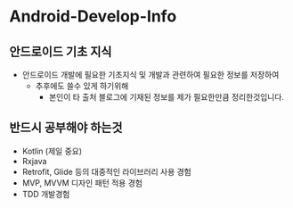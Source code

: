# Android-Develop-Info
안드로이드 기초 지식
---
+ 안드로이드 개발에 필요한 기초지식 및 개발과 관련하여 필요한 정보를 저장하여
  + 추후에도 쓸수 있게 하기위해
    + 본인이 타 출처 블로그에 기재된 정보를 제가 필요한만큼 정리한것입니다.
   
반드시 공부해야 하는것
---
* Kotlin (제일 중요)
* Rxjava
* Retrofit, Glide 등의 대중적인 라이브러리 사용 경험
* MVP, MVVM 디자인 패턴 적용 경험
* TDD 개발경험
